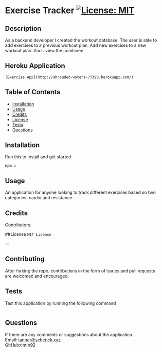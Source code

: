 # Exercise Tracker [![License: MIT](https://img.shields.io/badge/License-MIT-yellow.svg)](https://opensource.org/licenses/MIT)

  ## Description
  As a backend developer I created the workout database. The user is able to add exercises to a previous workout plan. Add new exercises to a new workout plan. And...view the combined
  ## Heroku Application
    [Exercise App](http://shrouded-waters-77393.herokuapp.com/)
  
  ## Table of Contents
  
  * [Installation](#installation)
  * [Usage](#usage)
  * [Credits](#credit)
  * [License](#license)
  * [Tests](#test)
  * [Questions](#questions) 

  ## Installation
  Run this to install and get started
  <pre><code>npm i</code></pre>


  ## Usage 
  An application for anyone looking to track different exercises based on two categories: cardio and resistance

  ## Credits
  Contributors: 

  ##License
  <code>MIT License</code>

  --

  ## Contributing
  After forking the repo, contributions in the form of issues and pull requests are welcomed and encouraged. 

  ## Tests
  Test this application by running the following command
    <pre><code></code></pre>

  ## Questions
  If there are any comments or suggestions about the application. 
  <br>
    Email: tanner@schenck.xyz
  <br>
    GitHub:tintin92
